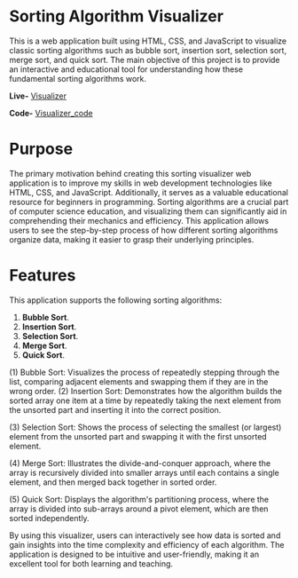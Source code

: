 # Sorting Algorithm Visualizer
This is a web application built using HTML, CSS, and JavaScript to visualize classic sorting algorithms such as bubble sort, insertion sort, selection sort, merge sort, and quick sort. The main objective of this project is to provide an interactive and educational tool for understanding how these fundamental sorting algorithms work.

**Live-** [Visualizer](https://dharshakch97.github.io/sort-visualizer/) 

**Code-** [Visualizer_code](https://github.com/abhishekkumar369/Sorting-Algo-Visualizer.git)



# Purpose
The primary motivation behind creating this sorting visualizer web application is to improve my skills in web development technologies like HTML, CSS, and JavaScript. Additionally, it serves as a valuable educational resource for beginners in programming. Sorting algorithms are a crucial part of computer science education, and visualizing them can significantly aid in comprehending their mechanics and efficiency. This application allows users to see the step-by-step process of how different sorting algorithms organize data, making it easier to grasp their underlying principles.

# Features
This application supports the following sorting algorithms:
  1. **Bubble Sort**.
  2. **Insertion Sort**.
  3. **Selection Sort**.
  4. **Merge Sort**.
  5. **Quick Sort**.



(1) Bubble Sort: Visualizes the process of repeatedly stepping through the list, comparing adjacent elements and swapping them if they are in the wrong order.
(2) Insertion Sort: Demonstrates how the algorithm builds the sorted array one item at a time by repeatedly taking the next element from the unsorted part and inserting it into the correct position.

(3) Selection Sort: Shows the process of selecting the smallest (or largest) element from the unsorted part and swapping it with the first unsorted element.

(4) Merge Sort: Illustrates the divide-and-conquer approach, where the array is recursively divided into smaller arrays until each contains a single element, and then merged back together in sorted order.

(5) Quick Sort: Displays the algorithm's partitioning process, where the array is divided into sub-arrays around a pivot element, which are then sorted independently.



By using this visualizer, users can interactively see how data is sorted and gain insights into the time complexity and efficiency of each algorithm. The application is designed to be intuitive and user-friendly, making it an excellent tool for both learning and teaching.
